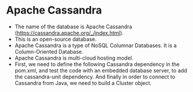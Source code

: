 # Apache Cassandra
- The name of the database is Apache Cassandra (https://cassandra.apache.org/_/index.html).
- This is an open-source database.
- Apache Cassandra is a type of NoSQL Columnar Databases. It is a Column-Oriented Database.
- Apache Cassandra is multi-cloud hosting model.
- First, we need to define the following Cassandra dependency in the pom.xml, and test the code with an embedded database server, to add the cassandra-unit dependency. And finally in order to connect to Cassandra from Java, we need to build a Cluster object.
